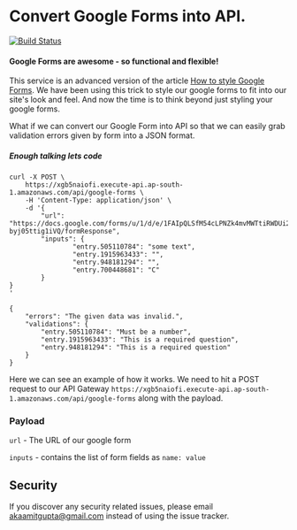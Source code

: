# Convert Google Forms into API.

[![Build Status](https://travis-ci.org/akaamitgupta/honeypie.svg?branch=master)](https://travis-ci.org/akaamitgupta/honeypie)

#### Google Forms are awesome - so functional and flexible!

This service is an advanced version of the article [How to style Google Forms][1]. We have been using this trick to style our google forms to fit into our site's look and feel. And now the time is to think beyond just styling your google forms.

What if we can convert our Google Form into API so that we can easily grab validation errors given by form into a JSON format.

##### Enough talking lets code
```
curl -X POST \
    https://xgb5naiofi.execute-api.ap-south-1.amazonaws.com/api/google-forms \
    -H 'Content-Type: application/json' \
    -d '{
        "url": "https://docs.google.com/forms/u/1/d/e/1FAIpQLSfM54cLPNZk4mvMWTtiRWDUi2divL2cCtGG-byj05ttig1iVQ/formResponse",
        "inputs": {
                "entry.505110784": "some text",
                "entry.1915963433": "",
                "entry.948181294": "",
                "entry.700448681": "C"
        }
}
'

{
    "errors": "The given data was invalid.",
    "validations": {
        "entry.505110784": "Must be a number",
        "entry.1915963433": "This is a required question",
        "entry.948181294": "This is a required question"
    }
}
```

Here we can see an example of how it works. We need to hit a POST request to our API Gateway `https://xgb5naiofi.execute-api.ap-south-1.amazonaws.com/api/google-forms` along with the payload.

### Payload
`url` - The URL of our google form

`inputs` - contains the list of form fields as `name: value`


## Security

If you discover any security related issues, please email akaamitgupta@gmail.com instead of using the issue tracker.


[1]:https://morningstudio.com.au/blog/2013/06/how-to-style-google-forms/
